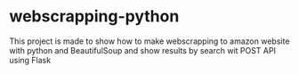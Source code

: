 # webscrapping-python
This project is made to show how to make webscrapping to amazon website with python and BeautifulSoup and show results by search wit POST API using Flask
